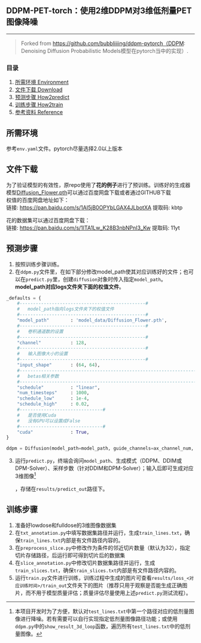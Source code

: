 ## DDPM-PET-torch：使用2维DDPM对3维低剂量PET图像降噪
---
> Forked from https://github.com/bubbliiiing/ddpm-pytorch（DDPM: Denoising Diffusion Probabilistic Models模型在pytorch当中的实现）. 

### 目录
1. [所需环境 Environment](#所需环境)
3. [文件下载 Download](#文件下载)
4. [预测步骤 How2predict](#预测步骤)
5. [训练步骤 How2train](#训练步骤)
6. [参考资料 Reference](#Reference)

## 所需环境
参考`env.yaml`文件。pytorch尽量选择2.0以上版本

## 文件下载
为了验证模型的有效性，原repo使用了**花的例子**进行了预训练。训练好的生成器模型[Diffusion_Flower.pth](https://github.com/bubbliiiing/ddpm-pytorch/releases/download/v1.0/Diffusion_Flower.pth)可以通过百度网盘下载或者通过GITHUB下载    
权值的百度网盘地址如下：    
链接: https://pan.baidu.com/s/1AI5jB0OPYbLGAX4JLbotXA 提取码: kbtp     

花的数据集可以通过百度网盘下载：   
链接: https://pan.baidu.com/s/1ITA1Lw_K28B3nbNPnI3_Kw 提取码: 11yt  

## 预测步骤
1. 按照训练步骤训练。    
2. 在`ddpm.py`文件里，在如下部分修改model_path使其对应训练好的文件；也可以在`predict.py`里，创建`diffusion`对象时传入指定`model_path`。**model_path对应logs文件夹下面的权值文件**。    
```python
_defaults = {
    #-----------------------------------------------#
    #   model_path指向logs文件夹下的权值文件
    #-----------------------------------------------#
    "model_path"        : 'model_data/Diffusion_Flower.pth',
    #-----------------------------------------------#
    #   卷积通道数的设置
    #-----------------------------------------------#
    "channel"           : 128,
    #-----------------------------------------------#
    #   输入图像大小的设置
    #-----------------------------------------------#
    "input_shape"       : (64, 64),
    #---------------------------------------------------------------------#
    #   betas相关参数
    #---------------------------------------------------------------------#
    "schedule"          : "linear",
    "num_timesteps"     : 1000,
    "schedule_low"      : 1e-4,
    "schedule_high"     : 0.02,
    #-------------------------------#
    #   是否使用Cuda
    #   没有GPU可以设置成False
    #-------------------------------#
    "cuda"              : True,
}
```
```python
ddpm = Diffusion(model_path=model_path, guide_channels=ax_channel_num, loss_type="l2")
```

3. 运行`predict.py`，终端会询问`model_path`、生成模式（DDPM、DDIM或DPM-Solver）、采样步数（针对DDIM和DPM-Solver）；输入后即可生成对应3维图像[^1]

   [^1]: 本项目开发时为了方便，默认对`test_lines.txt`中第一个路径对应的低剂量图像进行降噪。若有需要可以自行实现指定低剂量图像路径功能；或使用`ddpm.py`中的`show_result_3d_loop`函数，遍历所有`test_lines.txt`中的低剂量图像。

   ，存储在`results/predict_out`路径下。

## 训练步骤
1. 准备好lowdose和fulldose的3维图像数据集  
2. 在`txt_annotation.py`中填写数据集路径并运行，生成`train_lines.txt`，确保`train_lines.txt`内部是有文件路径内容的。  
3. 在`preprocess_slice.py`中修改作为条件的邻近切片数量（默认为32），指定切片存储路径，后运行即可得到切片后的数据集
4. 在`slice_annotation.py`中修改切片数据集路径并运行，生成`train_slices.txt`，确保`train_slices.txt`内部是有文件路径内容的。  
5. 运行`train.py`文件进行训练，训练过程中生成的图片可查看`results/loss_<对应训练时间>/train_out`文件夹下的图片（推荐只用于观察是否能生成正确图片，而不用于模型质量评估；质量评估尽量使用上述`predict.py`测试流程）。  

